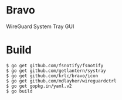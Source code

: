 # Bravo
WireGuard System Tray GUI

# Build 
```
$ go get github.com/fsnotify/fsnotify
$ go get github.com/getlantern/systray
$ go get github.com/krlc/bravo/icon
$ go get github.com/mdlayher/wireguardctrl
$ go get gopkg.in/yaml.v2
$ go build
```
